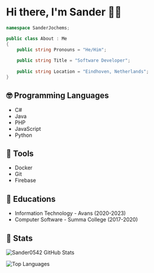 # Hi there, I'm Sander 👋🏼

```cs
namespace SanderJochems;

public class About : Me
{
    public string Pronouns = "He/Him";
    
    public string Title = "Software Developer";
    
    public string Location = "Eindhoven, Netherlands";
}
```

## 🤓 Programming Languages

- C#
- Java
- PHP
- JavaScript
- Python

## 🔧 Tools

- Docker
- Git
- Firebase

## 🏫 Educations

- Information Technology - Avans (2020-2023)
- Computer Software - Summa College (2017-2020)

## 🏁 Stats

![Sander0542 GitHub Stats](https://github-readme-stats.vercel.app/api?username=Sander0542&count_private=true&include_all_commits=true&show_icons=true)

![Top Languages](https://github-readme-stats.vercel.app/api/top-langs/?username=Sander0542&layout=compact)
